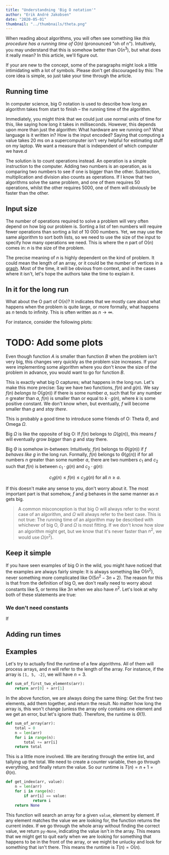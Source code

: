 ```yaml
---
title: "Understandning 'Big O notation'"
author: "Erik André Jakobsen"
date: "2020-05-01"
thumbnail: "../thumbnails/theta.png"
---
```


When reading about algorithms, you will often see something like _this procedure has a running time of $\mathrm{O}(n)$_ (pronounced "oh of n"). Intuitively, you may understand that this is somehow better than $\mathrm{O}(n^3)$, but what does it really mean? In this article, we'll figure out.

If your are new to the concept, some of the paragraphs might look a little intimidating with a lot of symbols. Please don't get discouraged by this: The core idea is simple, so just take your time through the article.

## Running time

In computer science, big O notation is used to describe how long an algorithm takes from start to finish – the running time of the algorithm.

Immediately, you might think that we could just use normal units of time for this, like saying how long it takes in milliseconds. However, this depends upon more than just the algorithm: What hardware are we running on? What language is it written in? How is the input encoded? Saying that computing a value takes 20&nbsp;ms on a supercomputer isn't very helpful for estimating stuff on my laptop. We want a measure that is independent of which computer we have.d

The solution is to count operations instead. An operation is a simple instruction to the computer. Adding two numbers is an operation, as is comparing two numbers to see if one is bigger than the other. Subtraction, multiplication and division also counts as operations. If I know that two algorithms solve the same problem, and one of them requires 50 operations, whilst the other requires 5000, one of them will obviously be faster than the other.

## Input size

The number of operations required to solve a problem will very often depend on how big our problem is. Sorting a list of ten numbers will require fewer operations than sorting a list of 10&nbsp;000 numbers. Yet, we may use the same algorithm to sort both lists, so we need to use the size of the input to specify how many operations we need. This is where the $n$ part of $\mathrm{O}(n)$ comes in: $n$ is the size of the problem.

The precise meaning of $n$ is highly dependent on the kind of problem. It could mean the length of an array, or it could be the number of vertices in a [graph](<https://en.wikipedia.org/wiki/Graph_(discrete_mathematics)>). Most of the time, it will be obvious from context, and in the cases where it isn't, let's hope the authors take the time to explain it.

## In it for the long run

What about the $\mathrm{O}$ part of $\mathrm{O}(n)$? It indicates that we mostly care about what happens when the problem is quite large, or more formally, what happens as $n$ tends to infinity. This is often written as $n \to \infty$.

For instance, consider the following plots:

# TODO: Add some plots

Even though function $A$ is smaller than function $B$ when the problem isn't very big, this changes very quickly as the problem size increases. If your were implementing some algorithm where you don't know the size of the problem in advance, you would want to go for function $B$.

This is exactly what big $\mathrm{O}$ captures; what happens in the long run. Let's make this more precise: Say we have two functions, $f(n)$ and $g(n)$. We say $f(n)$ _belongs to_ $\mathrm{O}(g(n))$ if there is some number $a$, such that for any number $n$ greater than $a$, $f(n)$ is smaller than or equal to $k \cdot g(n)$, where $k$ is some positive constant. We don't know when, but eventually, $f$ will become smaller than $g$ and _stay there_.

This is probably a good time to introduce some friends of $\mathrm{O}$: Theta $\Theta$, and Omega $\Omega$.

Big $\Omega$ is like the opposite of big $\mathrm{O}$: If $f(n)$ belongs to $\Omega(g(n))$, this means $f$ will eventually grow _bigger_ than $g$ and stay there.

Big $\Theta$ is somehow in-between: Intuitively, $f(n)$ belongs to $\Theta(g(n))$ if $f$ _behaves like_ $g$ in the long run. Formally, $f(n)$ belongs to $\Theta(g(n))$ if for all numbers $n$ greater than some number $a$, there are two numbers $c_1$ and $c_2$ such that $f(n)$ is between $c_1 \cdot g(n)$ and $c_2 \cdot g(n)$:

$$
c_1 g(n) \leq f(n) \leq c_2 g(n) \text{ for all $n \geq a$.}
$$

If this doesn't make any sense to you, don't worry about it. The most important part is that somehow, $f$ and $g$ behaves in the same manner as $n$ gets big.

> A common misconception is that big $\mathrm{O}$ will always refer to the worst case of an algorithm, and $\Omega$ will always refer to the best case. This is not true: The running time of an algorithm may be described with whichever of big $\mathrm{O}$, $\Theta$ and $\Omega$ is most fitting. If we don't know how slow an algorithm might get, but we know that it's never faster than $n^2$, we would use $\Omega(n^2)$.

## Keep it simple

If you have seen examples of big $\mathrm{O}$ in the wild, you might have noticed that the examples are always fairly simple: It is always something like $\mathrm{O}(n^2)$, never something more complicated like $\mathrm{O}(5n^2 - 3n + 2)$. The reason for this is that from the definition of big $\mathrm{O}$, we don't really need to worry about constants like $5$, or terms like $3n$ when we also have $n^2$. Let's look at why both of these statements are true:

### We don't need constants

If

## Adding run times

## Examples

Let's try to actually find the runtime of a few algorithms. All of them will process arrays, and $n$ will refer to the length of the array. For instance, if the array is `[1, 5, -2]`, we will have $n=3$.

```py
def sum_of_first_two_elements(arr):
    return arr[0] + arr[1]
```

In the above function, we are always doing the same thing: Get the first two elements, add them together, and return the result. No matter how long the array is, this won't change (unless the array only contains one element and we get an error, but let's ignore that). Therefore, the runtime is $\Theta(1)$.

```py
def sum_of_array(arr):
    total = 0
    n = len(arr)
    for i in range(n):
        total += arr[i]
    return total
```

This is a little more involved. We are iterating through the entire list, and tallying up the total. We need to create a counter variable, then go through everything, and finally return the value. So our runtime is $T(n) = n + 1 = \Theta(n)$.

```py
def get_index(arr, value):
    n = len(arr)
    for i in range(n):
        if arr[i] == value:
            return i
    return None
```

This function will search an array for a given `value`, element by element. If any element matches the value we are looking for, the function returns the current index. If we go through the whole array without finding the correct value, we return `py›None`, indicating the value isn't in the array. This means that we might get to quit early when we are looking for something that happens to be in the front of the array, or we might be unlucky and look for something that isn't there. This means the runtime is $T(n) = \mathrm{O}(n)$.
